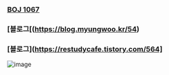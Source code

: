 ### [BOJ 1067](https://www.acmicpc.net/problem/1067)  
### [블로그[(https://blog.myungwoo.kr/54)  
### [블로그](https://restudycafe.tistory.com/564]  
![image](https://github.com/elemae6/Main/assets/81418010/505125f7-30ed-488f-a2eb-136cb0a0332b)  
